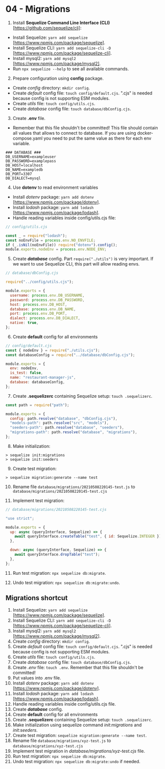 # 04 - Migrations

1. Install **Sequelize Command Line Interface (CLI)** [https://github.com/sequelize/cli]:

- Install Sequelize: `yarn add sequelize` [https://www.npmjs.com/package/sequelize].
- Install Sequelize CLI: `yarn add sequelize-cli -D` [https://www.npmjs.com/package/sequelize-cli].
- Install mysql2: `yarn add mysql2` [https://www.npmjs.com/package/mysql2].
- Run `npx sequelize --help` to see all available commands.

2. Prepare configuration using **config** package.

- Create _config_ directory: `mkdir config`.
- Create _default_ config file: `touch config/default.cjs`. ".cjs" is needed because config is not supporting
  ESM modules.
- Create _utils_ file: `touch config/utils.cjs`.
- Create _database_ config file: `touch database/dbConfig.cjs`.

3. Create **.env** file.

- Remember that this file shouldn't be committed! This file should contain all values that allows to connect to database. If you are using docker-compose.yaml you need to put the same value as there for each env variable.

```shell
### DATABASE ###
DB_USERNAME=exampleuser
DB_PASSWORD=examplepass
DB_HOST=localhost
DB_NAME=exampledb
DB_PORT=3307
DB_DIALECT=mysql
```

4. Use **dotenv** to read environment variables

- Install _dotenv_ package: `yarn add dotenv` [https://www.npmjs.com/package/dotenv].
- Install _lodash_ package: `yarn add lodash` [https://www.npmjs.com/package/lodash].
- Handle reading variables inside config/utils.cjs file:

```js
// config/utils.cjs

const _ = require("lodash");
const noEnvFile = process.env.NO_ENVFILE;
if (_.isNil(noEnvFile)) require("dotenv").config();
module.exports.nodeEnv = process.env.NODE_ENV;
```

5. Create **_database_** config. Part `require("./utils")` is very important. If we want to use Sequelize CLI, this part will allow reading envs.

```js
// database/dbConfig.cjs

require("../config/utils.cjs");

module.exports = {
  username: process.env.DB_USERNAME,
  password: process.env.DB_PASSWORD,
  host: process.env.DB_HOST,
  database: process.env.DB_NAME,
  port: process.env.DB_PORT,
  dialect: process.env.DB_DIALECT,
  native: true,
};
```

6. Create **default** config for all environments

```js
// config/default.cjs
const { nodeEnv } = require("./utils.cjs");
const databaseConfig = require("../database/dbConfig.cjs");

module.exports = {
  env: nodeEnv,
  is_test: false,
  name: "restaurant-manager-js",
  database: databaseConfig,
};
```

7. Create **.sequelizerc** containing Sequelize setup: `touch .sequelizerc`.

```js
const path = require("path");

module.exports = {
  config: path.resolve("database", "dbConfig.cjs"),
  "models-path": path.resolve("src", "models"),
  "seeders-path": path.resolve("database", "seeders"),
  "migrations-path": path.resolve("database", "migrations"),
};
```

8. Make initialization:

```shell
> sequelize init:migrations
> sequelize init:seeders
```

9. Create test migration:

```shell
> sequelize migration:generate --name test
```

10. Rename file `database/migrations/20210508220145-test.js` to `database/migrations/20210508220145-test.cjs`

10. Implement test migration:
```js
// database/migrations/20210508220145-test.cjs

"use strict";

module.exports = {
  up: async (queryInterface, Sequelize) => {
    await queryInterface.createTable("test", { id: Sequelize.INTEGER });
  },

  down: async (queryInterface, Sequelize) => {
    await queryInterface.dropTable("test");
  },
};
```

11. Run test migration: `npx sequelize db:migrate`.

11. Undo test migration: `npx sequelize db:migrate:undo`.

## Migrations shortcut

1. Install Sequelize: `yarn add sequelize` [https://www.npmjs.com/package/sequelize].
2. Install Sequelize CLI: `yarn add sequelize-cli -D` [https://www.npmjs.com/package/sequelize-cli].
3. Install mysql2: `yarn add mysql2` [https://www.npmjs.com/package/mysql2].
4. Create _config_ directory: `mkdir config`.
5. Create _default_ config file: `touch config/default.cjs`. ".cjs" is needed because config is not supporting ESM modules.
6. Create _utils_ file: `touch config/utils.cjs`.
7. Create _database_ config file: `touch database/dbConfig.cjs`.
8. Create _.env_ file: `touch .env`. Remember that this file shouldn't be committed!
9. Put values into .env file.
10. Install _dotenv_ package: `yarn add dotenv` [https://www.npmjs.com/package/dotenv].
11. Install _lodash_ package: `yarn add lodash` [https://www.npmjs.com/package/lodash].
12. Handle reading variables inside config/utils.cjs file.
13. Create **_database_** config.
14. Create **default** config for all environments
15. Create **.sequelizerc** containing Sequelize setup: `touch .sequelizerc`.
16. Make initialization using sequelize command _init:migrations_ and _init:seeders_.
17. Create test migration: `sequelize migration:generate --name test`.
18. Rename file `database/migrations/xyz-test.js` to `database/migrations/xyz-test.cjs`
19. Implement test migration in _database/migrations/xyz-test.cjs_ file.
20. Run test migration: `npx sequelize db:migrate`.
21. Undo test migration: `npx sequelize db:migrate:undo` if needed.
